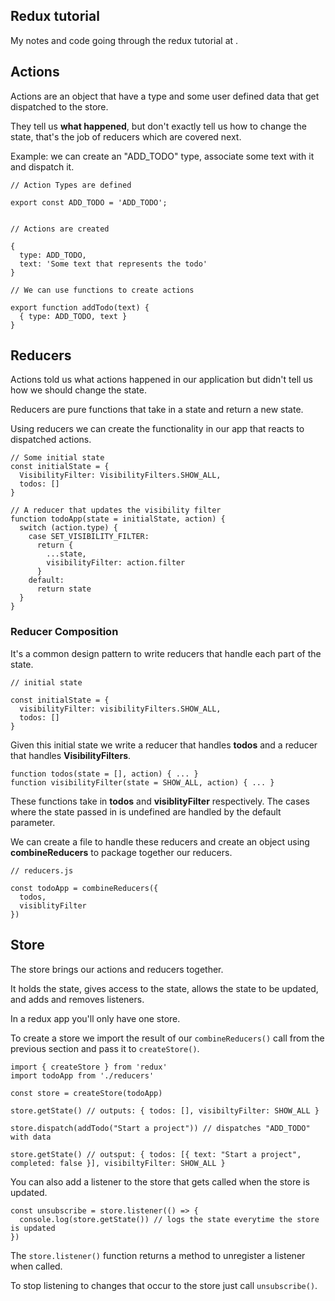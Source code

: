 ## Redux tutorial
My notes and code going through the redux tutorial at [](https://redux.js.org/).

## Actions
Actions are an object that have a type and some user defined data that get dispatched to the store. 

They tell us **what happened**, but don't exactly tell us how to change the state, that's the job of reducers which are covered next. 

Example: we can create an "ADD_TODO" type, associate some text with it and dispatch it.

```
// Action Types are defined

export const ADD_TODO = 'ADD_TODO';


// Actions are created

{
  type: ADD_TODO,
  text: 'Some text that represents the todo'
}

// We can use functions to create actions

export function addTodo(text) {
  { type: ADD_TODO, text }
}
```

## Reducers
Actions told us what actions happened in our application but didn't tell us how we should change the state.

Reducers are pure functions that take in a state and return a new state.

Using reducers we can create the functionality in our app that reacts to dispatched actions.

```
// Some initial state
const initialState = {
  VisibilityFilter: VisibilityFilters.SHOW_ALL,
  todos: []
}

// A reducer that updates the visibility filter
function todoApp(state = initialState, action) {
  switch (action.type) {
    case SET_VISIBILITY_FILTER:
      return {
        ...state,
        visibilityFilter: action.filter
      }
    default:
      return state
  }
}
```

### Reducer Composition

It's a common design pattern to write reducers that handle each part of the state.

```
// initial state

const initialState = {
  visibilityFilter: visibilityFilters.SHOW_ALL,
  todos: []
}
```

Given this initial state we write a reducer that handles **todos** and a reducer that handles **VisibilityFilters**. 

```
function todos(state = [], action) { ... }
function visibilityFilter(state = SHOW_ALL, action) { ... }
```

These functions take in **todos** and **visiblityFilter** respectively. The cases where the state passed in is undefined are handled by the default parameter.

We can create a file to handle these reducers and create an object using **combineReducers** to package together our reducers.

```
// reducers.js

const todoApp = combineReducers({
  todos, 
  visiblityFilter
})
```

## Store
The store brings our actions and reducers together.

It holds the state, gives access to the state, allows the state to be updated, and adds and removes listeners.

In a redux app you'll only have one store.

To create a store we import the result of our ```combineReducers()``` call from the previous section and pass it to ```createStore()```.

```
import { createStore } from 'redux'
import todoApp from './reducers'

const store = createStore(todoApp)

store.getState() // outputs: { todos: [], visibiltyFilter: SHOW_ALL }

store.dispatch(addTodo("Start a project")) // dispatches "ADD_TODO" with data

store.getState() // outsput: { todos: [{ text: "Start a project", completed: false }], visibiltyFilter: SHOW_ALL }
```

You can also add a listener to the store that gets called when the store is updated.

``` 
const unsubscribe = store.listener(() => {
  console.log(store.getState()) // logs the state everytime the store is updated
})
```

The ```store.listener()``` function returns a method to unregister a listener when called.

To stop listening to changes that occur to the store just call ```unsubscribe()```.


